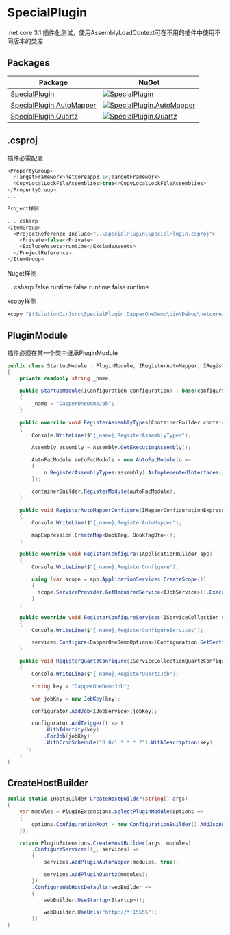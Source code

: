 # SpecialPlugin

.net core 3.1 插件化测试，使用AssemblyLoadContext可在不用的插件中使用不同版本的类库

Packages
--------

| Package | NuGet |
| ------- | ------------ |
| [SpecialPlugin](https://www.nuget.org/packages/SpecialPlugin/) | [![SpecialPlugin](https://img.shields.io/nuget/v/SpecialPlugin.svg)](https://www.nuget.org/packages/SpecialPlugin/) |
| [SpecialPlugin.AutoMapper](https://www.nuget.org/packages/SpecialPlugin.AutoMapper/) | [![SpecialPlugin.AutoMapper](https://img.shields.io/nuget/v/SpecialPlugin.AutoMapper.svg)](https://www.nuget.org/packages/SpecialPlugin.AutoMapper/) |
| [SpecialPlugin.Quartz](https://www.nuget.org/packages/SpecialPlugin.Quartz/) | [![SpecialPlugin.Quartz](https://img.shields.io/nuget/v/SpecialPlugin.Quartz.svg)](https://www.nuget.org/packages/SpecialPlugin.Quartz/) |

## .csproj

插件必需配置

``` csharp
<PropertyGroup>
  <TargetFramework>netcoreapp3.1</TargetFramework>
  <CopyLocalLockFileAssemblies>true</CopyLocalLockFileAssemblies>
</PropertyGroup>
...

Project样例

... csharp
<ItemGroup>
  <ProjectReference Include="..\SpecialPlugin\SpecialPlugin.csproj">
    <Private>false</Private>
    <ExcludeAssets>runtime</ExcludeAssets>
  </ProjectReference>
</ItemGroup>
```

Nuget样例

... csharp
<ItemGroup>
  <PackageReference Include="SpecialPlugin" Version="0.0.1">
    <Private>false</Private>
    <ExcludeAssets>runtime</ExcludeAssets>
  </PackageReference>
  <PackageReference Include="SpecialPlugin.AutoMapper" Version="0.0.1">
    <Private>false</Private>
    <ExcludeAssets>runtime</ExcludeAssets>
  </PackageReference>
  <PackageReference Include="SpecialPlugin.Quartz" Version="0.0.1">
    <Private>false</Private>
    <ExcludeAssets>runtime</ExcludeAssets>
  </PackageReference>
</ItemGroup>
...

xcopy样例

``` csharp
xcopy "$(SolutionDir)src\SpecialPlugin.DapperOneDemo\bin\Debug\netcoreapp3.1" "$(SolutionDir)src\SpecialPlugin.Hosting\bin\Debug\netcoreapp3.1\UnitPackages\SpecialPlugin.DapperOneDemo" /S /Y /C /E
```


## PluginModule

插件必须在某一个类中继承PluginModule

``` csharp
public class StartupModule : PluginModule, IRegisterAutoMapper, IRegisterQuartz
{
    private readonly string _name;

    public StartupModule(IConfiguration configuration) : base(configuration)
    {
        _name = "DapperOneDemoJob";
    }

    public override void RegisterAssemblyTypes(ContainerBuilder containerBuilder)
    {
        Console.WriteLine($"{_name},RegisterAssemblyTypes");

        Assembly assembly = Assembly.GetExecutingAssembly();

        AutoFacModule autoFacModule = new AutoFacModule(o =>
        {
            o.RegisterAssemblyTypes(assembly).AsImplementedInterfaces().InstancePerLifetimeScope();
        });

        containerBuilder.RegisterModule(autoFacModule);
    }

    public void RegisterAutoMapperConfigure(IMapperConfigurationExpression mapExpression)
    {
        Console.WriteLine($"{_name},RegisterAutoMapper");

        mapExpression.CreateMap<BookTag, BookTagDto>();
    }

    public override void RegisterConfigure(IApplicationBuilder app)
    {
        Console.WriteLine($"{_name},RegisterConfigure");
      
        using (var scope = app.ApplicationServices.CreateScope())
        {
          scope.ServiceProvider.GetRequiredService<IJobService>().Execute(null).GetAwaiter().GetResult();
        }
    }

    public override void RegisterConfigureServices(IServiceCollection services)
    {
        Console.WriteLine($"{_name},RegisterConfigureServices");

        services.Configure<DapperOneDemoOptions>(Configuration.GetSection("DapperOneDemoOptions"));
    }

    public void RegisterQuartzConfigure(IServiceCollectionQuartzConfigurator configurator)
    {
        Console.WriteLine($"{_name},RegisterQuartzJob");

        string key = "DapperOneDemoJob";

        var jobKey = new JobKey(key);

        configurator.AddJob<IJobService>(jobKey);

        configurator.AddTrigger(t => t
            .WithIdentity(key)
            .ForJob(jobKey)
            .WithCronSchedule("0 0/1 * * * ?").WithDescription(key)
      );
    }
}
```

## CreateHostBuilder

``` csharp
public static IHostBuilder CreateHostBuilder(string[] args)
{
    var modules = PluginExtensions.SelectPluginModule(options =>
    {
        options.ConfigurationRoot = new ConfigurationBuilder().AddJsonFile("appsettings.json", optional: true).Build();
    });

    return PluginExtensions.CreateHostBuilder(args, modules)
        .ConfigureServices((_, services) =>
        {
            services.AddPluginAutoMapper(modules, true);

            services.AddPluginQuartz(modules);
        })
        .ConfigureWebHostDefaults(webBuilder =>
        {
            webBuilder.UseStartup<Startup>();

            webBuilder.UseUrls("http://*:15555");
        })
}
```
